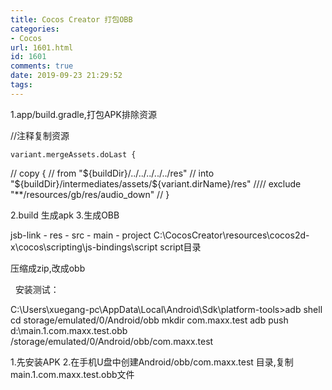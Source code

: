 ```yaml
---
title: Cocos Creator 打包OBB
categories:
- Cocos
url: 1601.html
id: 1601
comments: true
date: 2019-09-23 21:29:52
tags:
---
```


1.app/build.gradle,打包APK排除资源

//注释复制资源

    variant.mergeAssets.doLast {
//        copy {
//           from "${buildDir}/../../../../../res"
//           into "${buildDir}/intermediates/assets/${variant.dirName}/res"
////            exclude "**/resources/gb/res/audio_down"
//        }

2.build 生成apk 3.生成OBB

jsb-link
   \- res
   \- src
   \- main
   \- project
C:\\CocosCreator\\resources\\cocos2d-x\\cocos\\scripting\\js-bindings\\script script目录

压缩成zip,改成obb

  安装测试：

C:\\Users\\xuegang-pc\\AppData\\Local\\Android\\Sdk\\platform-tools>adb shell
 cd storage/emulated/0/Android/obb
 mkdir com.maxx.test
 adb push d:\\main.1.com.maxx.test.obb /storage/emulated/0/Android/obb/com.maxx.test

1.先安装APK 2.在手机U盘中创建Android/obb/com.maxx.test 目录,复制main.1.com.maxx.test.obb文件